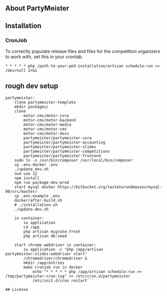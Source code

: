 ## About PartyMeister

## Installation

### CronJob

To correctly populate release files and files for the competition organizers to work with, set this in your crontab.

    * * * * * php /path-to-your-pm3-installation/artisan schedule:run >> /dev/null 2>&1

## rough dev setup

```
partymeister:
	clone partymeister-template
	mkdir packages/
	clone 
		motor-cms/motor-core
		motor-cms/motor-backend
		motor-cms/motor-media
		motor-cms/motor-cms
		motor-cms/motor-docs
		partymeister/partymeister-core
		partymeister/partymeister-accounting
		partymeister/partymeister-slides
		partymeister/partymeister-competitions
		partymeister/partymeister-frontend
	sudo ln -s /usr/bin/composer /usr/local/bin/composer
	cp .env.docker .env
	./update_dev.sh
	nvm use 12
	npm install
	npm run package-dev-prod
	start mysql docker https://bitbucket.org/tastaturundmausev/mysql-80/src/master/
	cp .env.example .env
	docker/after-build.sh
	# ./installation.sh
	./update-dev.sh
	
	in container:
		su application
		cd /app
		php artisan migrate:fresh
		php artisan db:seed

	start chrome webdriver in container: 
		su application -c "php /app/artisan partymeister:slides:webdriver start"
		/chromedriver/chromedriver &
		mkdir /app/entries
		make cronjob run in docker
			echo "* * * * * php /app/artisan schedule:run >> /tmp/partymeister-cron.log" >> /etc/cron.d/partymeister
			/etc/init.d/cron restart```

## License
